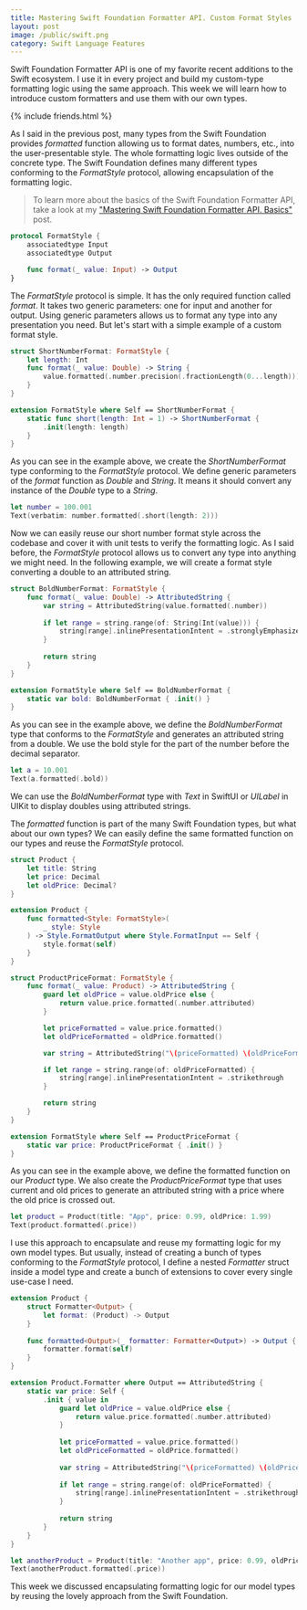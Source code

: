 ```yaml
---
title: Mastering Swift Foundation Formatter API. Custom Format Styles
layout: post
image: /public/swift.png
category: Swift Language Features
---
```


Swift Foundation Formatter API is one of my favorite recent additions to the Swift ecosystem. I use it in every project and build my custom-type formatting logic using the same approach. This week we will learn how to introduce custom formatters and use them with our own types.

{% include friends.html %}

As I said in the previous post, many types from the Swift Foundation provides *formatted* function allowing us to format dates, numbers, etc., into the user-presentable style. The whole formatting logic lives outside of the concrete type. The Swift Foundation defines many different types conforming to the *FormatStyle* protocol, allowing encapsulation of the formatting logic.

> To learn more about the basics of the Swift Foundation Formatter API, take a look at my ["Mastering Swift Foundation Formatter API. Basics"](/2023/05/30/mastering-swift-foundation-formatter-api-basics/) post.

```swift
protocol FormatStyle {
    associatedtype Input
    associatedtype Output

    func format(_ value: Input) -> Output
}
```

The *FormatStyle* protocol is simple. It has the only required function called *format*. It takes two generic parameters: one for input and another for output. Using generic parameters allows us to format any type into any presentation you need. But let's start with a simple example of a custom format style.

```swift
struct ShortNumberFormat: FormatStyle {
    let length: Int
    func format(_ value: Double) -> String {
        value.formatted(.number.precision(.fractionLength(0...length)))
    }
}

extension FormatStyle where Self == ShortNumberFormat {
    static func short(length: Int = 1) -> ShortNumberFormat {
        .init(length: length)
    }
}
```

As you can see in the example above, we create the *ShortNumberFormat* type conforming to the *FormatStyle* protocol. We define generic parameters of the *format* function as *Double* and *String*. It means it should convert any instance of the *Double* type to a *String*.

```swift
let number = 100.001
Text(verbatim: number.formatted(.short(length: 2)))
```

Now we can easily reuse our short number format style across the codebase and cover it with unit tests to verify the formatting logic. As I said before, the *FormatStyle* protocol allows us to convert any type into anything we might need. In the following example, we will create a format style converting a double to an attributed string.

```swift
struct BoldNumberFormat: FormatStyle {
    func format(_ value: Double) -> AttributedString {
        var string = AttributedString(value.formatted(.number))
        
        if let range = string.range(of: String(Int(value))) {
            string[range].inlinePresentationIntent = .stronglyEmphasized
        }
        
        return string
    }
}

extension FormatStyle where Self == BoldNumberFormat {
    static var bold: BoldNumberFormat { .init() }
}
```

As you can see in the example above, we define the *BoldNumberFormat* type that conforms to the *FormatStyle* and generates an attributed string from a double. We use the bold style for the part of the number before the decimal separator.

```swift
let a = 10.001
Text(a.formatted(.bold))
```

We can use the *BoldNumberFormat* type with *Text* in SwiftUI or *UILabel* in UIKit to display doubles using attributed strings.

The *formatted* function is part of the many Swift Foundation types, but what about our own types? We can easily define the same formatted function on our types and reuse the *FormatStyle* protocol.

```swift
struct Product {
    let title: String
    let price: Decimal
    let oldPrice: Decimal?
}

extension Product {
    func formatted<Style: FormatStyle>(
        _ style: Style
    ) -> Style.FormatOutput where Style.FormatInput == Self {
        style.format(self)
    }
}

struct ProductPriceFormat: FormatStyle {
    func format(_ value: Product) -> AttributedString {
        guard let oldPrice = value.oldPrice else {
            return value.price.formatted(.number.attributed)
        }

        let priceFormatted = value.price.formatted()
        let oldPriceFormatted = oldPrice.formatted()

        var string = AttributedString("\(priceFormatted) \(oldPriceFormatted)")

        if let range = string.range(of: oldPriceFormatted) {
            string[range].inlinePresentationIntent = .strikethrough
        }

        return string
    }
}

extension FormatStyle where Self == ProductPriceFormat {
    static var price: ProductPriceFormat { .init() }
}
```

As you can see in the example above, we define the formatted function on our *Product* type. We also create the *ProductPriceFormat* type that uses current and old prices to generate an attributed string with a price where the old price is crossed out.

```swift
let product = Product(title: "App", price: 0.99, oldPrice: 1.99)
Text(product.formatted(.price))
```

I use this approach to encapsulate and reuse my formatting logic for my own model types. But usually, instead of creating a bunch of types conforming to the *FormatStyle* protocol, I define a nested *Formatter* struct inside a model type and create a bunch of extensions to cover every single use-case I need.

```swift
extension Product {
    struct Formatter<Output> {
        let format: (Product) -> Output
    }
    
    func formatted<Output>(_ formatter: Formatter<Output>) -> Output {
        formatter.format(self)
    }
}

extension Product.Formatter where Output == AttributedString {
    static var price: Self {
        .init { value in
            guard let oldPrice = value.oldPrice else {
                return value.price.formatted(.number.attributed)
            }
            
            let priceFormatted = value.price.formatted()
            let oldPriceFormatted = oldPrice.formatted()
            
            var string = AttributedString("\(priceFormatted) \(oldPriceFormatted)")
            
            if let range = string.range(of: oldPriceFormatted) {
                string[range].inlinePresentationIntent = .strikethrough
            }
            
            return string
        }
    }
}

let anotherProduct = Product(title: "Another app", price: 0.99, oldPrice: 1.99)
Text(anotherProduct.formatted(.price))
```

This week we discussed encapsulating formatting logic for our model types by reusing the lovely approach from the Swift Foundation.
